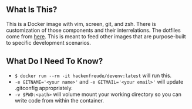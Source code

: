 ## What Is This?
This is a Docker image with vim, screen, git, and zsh. There is customization of those components and their interrelations. The dotfiles come from [here](https://github.com/hackenfreude/dotfiles). This is meant to feed other images that are purpose-built to specific development scenarios.

## What Do I Need To Know?
* `$ docker run --rm -it hackenfreude/devenv:latest` will run this.
* `-e GITNAME='<your name>'` and `-e GITMAIL='<your email>'` will update .gitconfig appropriately.
* `-v $PWD:<path>` will volume mount your working directory so you can write code from within the container.
